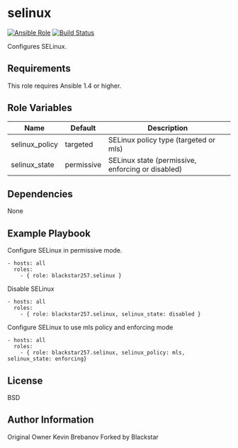 selinux
=======

[![Ansible Role](https://img.shields.io/ansible/role/3289.svg)](https://galaxy.ansible.com/list#/roles/3289)
[![Build Status](https://travis-ci.org/blackstar257/ansible-selinux.svg?branch=master)](https://travis-ci.org/blackstar257/ansible-selinux)

Configures SELinux.

Requirements
------------

This role requires Ansible 1.4 or higher.

Role Variables
--------------

| Name           | Default    | Description                                       |
|----------------|------------|---------------------------------------------------|
| selinux_policy | targeted   | SELinux policy type (targeted or mls)             |
| selinux_state  | permissive | SELinux state (permissive, enforcing or disabled) |

Dependencies
------------

None

Example Playbook
----------------

Configure SELinux in permissive mode.
```
- hosts: all
  roles:
    - { role: blackstar257.selinux }
```

Disable SELinux
```
- hosts: all
  roles:
    - { role: blackstar257.selinux, selinux_state: disabled }
```

Configure SELinux to use mls policy and enforcing mode
```
- hosts: all
  roles:
    - { role: blackstar257.selinux, selinux_policy: mls, selinux_state: enforcing}
```

License
-------

BSD

Author Information
------------------

Original Owner Kevin Brebanov
Forked by Blackstar

